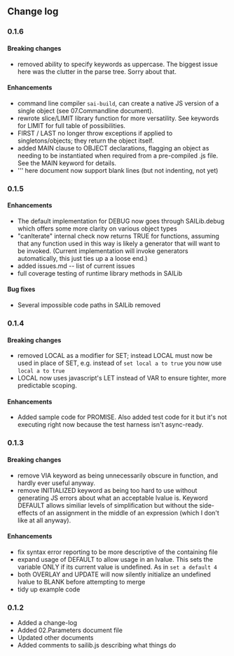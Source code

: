 ## Change log

### 0.1.6

#### Breaking changes

 - removed ability to specify keywords as uppercase. The biggest issue here was the clutter in the parse tree. Sorry about that.

#### Enhancements

 - command line compiler `sai-build`, can create a native JS version of a single object (see 07.Commandline document).
 - rewrote slice/LIMIT library function for more versatility.  See keywords for LIMIT for full table of possibilities.
 - FIRST / LAST no longer throw exceptions if applied to singletons/objects; they return the object itself.
 - added MAIN clause to OBJECT declarations, flagging an object as needing to be instantiated when required from a pre-compiled .js file. See the MAIN keyword for details.
 - ''' here document now support blank lines (but not indenting, not yet)
 
### 0.1.5

#### Enhancements

 - The default implementation for DEBUG now goes through SAILib.debug which offers some more clarity on various object types
 - "canIterate" internal check now returns TRUE for functions, assuming that any function used in this way is likely a generator that will want to be invoked. (Current implementation will invoke generators automatically, this just ties up a a loose end.)
 - added issues.md -- list of current issues
 - full coverage testing of runtime library methods in SAILib
 
#### Bug fixes

 - Several impossible code paths in SAILib removed

 
### 0.1.4

#### Breaking changes

 - removed LOCAL as a modifier for SET; instead LOCAL must now be used in place of SET, e.g. instead of `set local a to true` you now use `local a to true` 
 - LOCAL now uses javascript's LET instead of VAR to ensure tighter, more predictable scoping.

#### Enhancements

 - Added sample code for PROMISE.  Also added test code for it but it's not executing right now because the test harness isn't async-ready.

 
### 0.1.3

#### Breaking changes

 - remove VIA keyword as being unnecessarily obscure in function, and hardly ever useful anyway.
 - remove INITIALIZED keyword as being too hard to use without generating JS errors about what an acceptable lvalue is. Keyword DEFAULT allows similiar levels of simplification but without the side-effects of an assignment in the middle of an expression (which I don't like at all anyway).

#### Enhancements

 - fix syntax error reporting to be more descriptive of the containing file
 - expand usage of DEFAULT to allow usage in an lvalue. This sets the variable ONLY if its current value is undefined. As in `set a default 4`
 - both OVERLAY and UPDATE will now silently initialize an undefined lvalue to BLANK before attempting to merge
 - tidy up example code


### 0.1.2 

- Added a change-log
- Added 02.Parameters document file
- Updated other documents
- Added comments to sailib.js describing what things do
